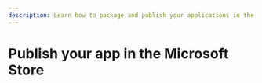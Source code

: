 ```yaml
---
description: Learn how to package and publish your applications in the Microsoft Store
---
```


# Publish your app in the Microsoft Store

